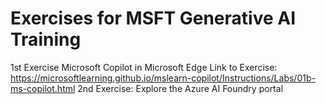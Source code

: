 # Exercises for MSFT Generative AI Training
1st Exercise Microsoft Copilot in Microsoft Edge
Link to Exercise: https://microsoftlearning.github.io/mslearn-copilot/Instructions/Labs/01b-ms-copilot.html
2nd Exercise: Explore the Azure AI Foundry portal
